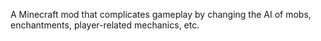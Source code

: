 A Minecraft mod that complicates gameplay by changing the AI of mobs, enchantments, player-related mechanics, etc. 
